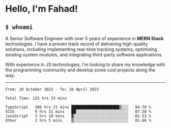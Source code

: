 <h1>Hello, I'm Fahad!</h1>

<h2><code>$ whoami</code></h2>

A Senior Software Engineer with over 5 years of experience in **MERN Stack** technologies. I have a proven track record of delivering high-quality solutions, including implementing real-time tracking systems, optimizing existing system modules, and integrating third-party software applications.

With experience in JS technologies, I'm looking to share my knowledge with the programming community and develop some cool projects along the way.

---

<!--START_SECTION:waka-->

```text
From: 10 October 2022 - To: 10 April 2023

Total Time: 125 hrs 33 mins

TypeScript   106 hrs 21 mins █████████████████████▒░░░   84.70 %
SCSS         9 hrs 31 mins   ██░░░░░░░░░░░░░░░░░░░░░░░   07.58 %
JavaScript   3 hrs 10 mins   ▓░░░░░░░░░░░░░░░░░░░░░░░░   02.53 %
Other        2 hrs 5 mins    ▒░░░░░░░░░░░░░░░░░░░░░░░░   01.66 %
```

<!--END_SECTION:waka-->

<!--
**heyFahad/heyFahad** is a ✨ _special_ ✨ repository because its `README.md` (this file) appears on your GitHub profile.

Here are some ideas to get you started:

- 🔭 I’m currently working on ...
- 🌱 I’m currently learning ...
- 👯 I’m looking to collaborate on ...
- 🤔 I’m looking for help with ...
- 💬 Ask me about ...
- 📫 How to reach me: ...
- 😄 Pronouns: ...
- ⚡ Fun fact: ...
-->
